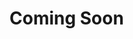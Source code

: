 # Coming Soon
<!--
# Installing DataSaker Mysql agent in Ubuntu environment (Beta)
'Mysql agent' collects database status and slow queries in real time.
This allows you to collect a variety of information, including performance metrics, resource usage, and slow queries from your database.
Based on the collected data, you can identify and respond to database performance bottlenecks.
It can also detect slow queries to improve database performance by creating indexes, optimizing queries, and more.
We tailor agent settings to your needs to deliver optimal results.
<br><br>

# Supported version
|version|support|
|---|---|
|MySQL 8.0.33|O|

<br><br>

# Did you run the DataSaker predecessor?
In the current Ubuntu environment, if the preceding task of `DataSaker` has not been carried out, please proceed with the preceding task of `DataSaker` first. [DataSaker predecessors] (README.md)
<br><br>

# Install Mysql agent
## 1. Change MySQL settings
Please check if the `performance_schema=ON` module of the database you want to control is activated.\
[performance_schema reference site](https://dev.mysql.com/doc/refman/8.0/en/performance-schema-quick-start.html)

## 2. Setting MySQL User Privileges
In order to install `MySQL agent`, you need to grant permission to `MySQL User`.\
Check the privileges of `MySQL user`, and grant privileges if they do not exist.\
Required user rights are as follows.
-`SELECT`
-`UPDATE`
-`DELETE`
-`INSERT`

[MySQL user permission reference site](https://dev.mysql.com/doc/refman/8.0/en/grant.html)

## 3. Install the package
```bash
curl -fsSL -o installer.sh https://dsk-agent-s3.s3.ap-northeast-2.amazonaws.com/dsk-agent-s3/public/install.sh
chmod 700 installer.sh
sudo ./installer.sh dsk-mysql-agent
```
## 4. Register MySQL agent settings
### Register environment variables
```
env DATA_SOURCE_NAME=아이디:패스워드@MySQL아이피:포트
```
### Option input
Write the contents to `/etc/datasaker/dsk-mysql-agent/agent-config.yml`.
```yaml
agent:
  metadata:
    agent_name: 'dsk-mysql-agent' # 에이전트 이름 (별칭) default=dsk-node-agent
  option:
    exporter_config:
      command: "/usr/bin/dsk-mysqld-exporter"
      port: 19104
      args:
        - --collect.info_schema.clientstats
        - --collect.info_schema.innodb_metrics
        - --collect.info_schema.innodb_tablespaces
        - --collect.info_schema.innodb_cmp
        - --collect.info_schema.innodb_cmpmem
        - --collect.info_schema.processlist
        - --collect.info_schema.query_response_time
        - --collect.info_schema.replica_host
        - --collect.info_schema.tables
        - --collect.info_schema.tables.databases=‘*’
        - --collect.info_schema.tablestats
        - --collect.info_schema.schemastats
        - --collect.info_schema.userstats
        - --collect.perf_schema.eventsstatements
        - --collect.perf_schema.eventsstatementssum
        - --collect.perf_schema.eventswaits
        - --collect.perf_schema.file_events
        - --collect.perf_schema.file_instances
        - --collect.perf_schema.file_instances.remove_prefix=false
        - --collect.perf_schema.indexiowaits
        - --collect.perf_schema.memory_events
        - --collect.perf_schema.memory_events.remove_prefix=false
        - --collect.perf_schema.tableiowaits
        - --collect.perf_schema.tablelocks
        - --collect.perf_schema.replication_group_members
        - --collect.perf_schema.replication_group_member_stats
        - --collect.perf_schema.replication_applier_status_by_worker
    scrape_configs:
      - job_name: 'dsk-mysql-agent'
        url: localhost:19104                                              # 
        filtering_configs:
          rule: drop
```
## 5. Run the package
```bash
$ sudo -E dsk-mysql-agent start
Agent is running
```
## 6. Check package execution status
### Running
```bash
$ sudo dsk-mysql-agents status
Agent is running
```
### Not Running
```bash
$ sudo dsk-mysql-agents status
Agent is not running
```
<br><br>

# Uninstall Mysql agent
## 1. Package abort
```bash
sudo dsk-mysql-agent stop
```
## 2. Remove packages
```bash
sudo apt remove dsk-mysql-agent
```
-->